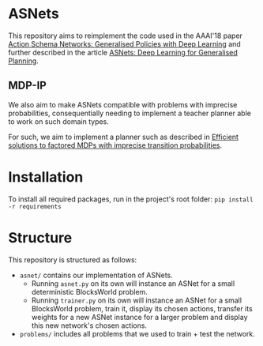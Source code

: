 # ASNets

This repository aims to reimplement the code used in the AAAI'18 paper
[Action Schema Networks: Generalised Policies with Deep Learning](https://arxiv.org/abs/1709.04271) 
and further described in the article
[ASNets: Deep Learning for Generalised Planning](https://arxiv.org/abs/1908.01362).

## MDP-IP

We also aim to make ASNets compatible with problems with imprecise probabilities,
consequentially needing to implement a teacher planner able to work on such
domain types.

For such, we aim to implement a planner such as described in
[Efficient solutions to factored MDPs with imprecise transition probabilities](https://www.sciencedirect.com/science/article/pii/S0004370211000026).

# Installation

To install all required packages, run in the project's root folder: `pip install -r requirements`

# Structure

This repository is structured as follows:

- `asnet/` contains our implementation of ASNets.
  - Running `asnet.py` on its own will instance an ASNet for a small deterministic BlocksWorld problem.
  - Running `trainer.py` on its own will instance an ASNet for a small BlocksWorld problem, train it, display its chosen actions, transfer its weights for a new ASNet instance for a larger problem and display this new network's chosen actions.
- `problems/` includes all problems that we used to train + test the network.
